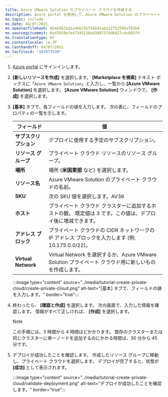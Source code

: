 ```yaml
---
title: Azure VMware Solution のプライベート クラウドを作成する
description: Azure portal を使用して、Azure VMware Solution のプライベート クラウドを作成する手順です。
ms.topic: include
ms.date: 04/07/2021
ms.openlocfilehash: 6b4e5631d1a4b6c5bf56b01aba12752595ef63b8
ms.sourcegitcommit: 6ed3928efe4734513bad388737dd6d27c4c602fd
ms.translationtype: HT
ms.contentlocale: ja-JP
ms.lasthandoff: 04/07/2021
ms.locfileid: "107073530"
---
```

<!-- Used in deploy-azure-vmware-solution.md and tutorial-create-private-cloud.md -->

1. [Azure portal](https://portal.azure.com) にサインインします。

1. **[新しいリソースを作成]** を選択します。 **[Marketplace を検索]** テキスト ボックスに「`Azure VMware Solution`」と入力し、一覧から **[Azure VMware Solution]** を選択します。 **[Azure VMware Solution]** ウィンドウで、 **[作成]** を選択します。

1. **[基本]** タブで、各フィールドの値を入力します。 次の表に、フィールドのプロパティの一覧を示します。

   | フィールド   | 値  |
   | ---| --- |
   | **サブスクリプション** | デプロイに使用する予定のサブスクリプション。|
   | **リソース グループ** | プライベート クラウド リソースのリソース グループ。 |
   | **場所** | 場所 (**米国東部** など) を選択します。|
   | **リソース名** | Azure VMware Solution のプライベート クラウドの名前。 |
   | **SKU** | 次の SKU 値を選択します。AV36 |
   | **ホスト** | プライベート クラウド クラスターに追加するホストの数。 既定値は 3 です。この値は、デプロイ後に増減できます。  |
   | **アドレス ブロック** | プライベート クラウドの CIDR ネットワークの IP アドレス ブロックを入力します (例: 10.175.0.0/22)。 |
   | **Virtual Network** | Virtual Network を選択するか、Azure VMware Solution プライベート クラウド用に新しいものを作成します。  |

   :::image type="content" source="../media/tutorial-create-private-cloud/create-private-cloud.png" alt-text="[基本] タブで、フィールドの値を入力します。" border="true":::

1. 終わったら、 **[確認と作成]** を選択します。 次の画面で、入力した情報を確認します。 情報がすべて正しければ、 **[作成]** を選択します。

   > [!NOTE]
   > この手順には、3 時間から 4 時間ほどかかります。 既存のクラスターまたは同じクラスターに単一ノードを追加するのにかかる時間は、30 分から 45 分です。

1. デプロイが成功したことを確認します。 作成したリソース グループに移動し、プライベート クラウドを選択します。  デプロイが完了すると、状態が **[成功]** として表示されます。 

   :::image type="content" source="../media/tutorial-create-private-cloud/validate-deployment.png" alt-text="デプロイが成功したことを確認します。" border="true":::
